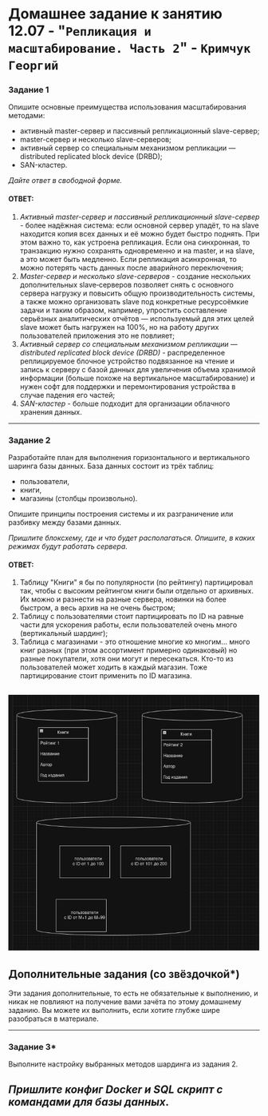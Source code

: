 # Домашнее задание к занятию 12.07 - "`Репликация и масштабирование. Часть 2`" - `Кримчук Георгий`


### Задание 1

Опишите основные преимущества использования масштабирования методами:

- активный master-сервер и пассивный репликационный slave-сервер; 
- master-сервер и несколько slave-серверов;
- активный сервер со специальным механизмом репликации — distributed replicated block device (DRBD);
- SAN-кластер.

*Дайте ответ в свободной форме.*

#### ОТВЕТ:

1. *Активный master-сервер и пассивный репликационный slave-сервер* - более надёжная система: если основной сервер упадёт, то на slave находится копия всех данных и её можно будет быстро поднять. При этом важно то, как устроена репликация. Если она синхронная, то транзакцию нужно сохранять одновременно и на master, и на slave, а это может быть медленно. Если репликация асинхронная, то можно потерять часть данных после аварийного переключения;
2. *Master-сервер и несколько slave-серверов* - создание нескольких дополнительных slave‑серверов позволяет снять с основного сервера нагрузку и повысить общую производительность системы, а также можно организовать slave под конкретные ресурсоёмкие задачи и таким образом, например, упростить составление серьёзных аналитических отчётов — используемый для этих целей slave может быть нагружен на 100%, но на работу других пользователей приложения это не повлияет;
3. *Активный сервер со специальным механизмом репликации — distributed replicated block device (DRBD)* - распределенное реплицируемое блочное устройство подвязанное на чтение и запись к серверу с базой данных для увеличения объема хранимой информации (больше похоже на вертикальное масштабирование) и нужен софт для поддержки и перемонтирования устройства в случае падения его частей;
4. *SAN-кластер* - больше подходит для организации облачного хранения данных.
---
### Задание 2


Разработайте план для выполнения горизонтального и вертикального шаринга базы данных. База данных состоит из трёх таблиц: 

- пользователи, 
- книги, 
- магазины (столбцы произвольно). 

Опишите принципы построения системы и их разграничение или разбивку между базами данных.

*Пришлите блоксхему, где и что будет располагаться. Опишите, в каких режимах будут работать сервера.* 

#### ОТВЕТ:

1. Таблицу "Книги" я бы по популярности (по рейтингу) партицировал так, чтобы с высоким рейтингом книги были отдельно от архивных. Их можно и разнести на разные сервера, новинки на более быстром, а весь архив на не очень быстром;
2. Таблицу с пользователями стоит партицировать по ID на равные части для ускорения работы, если пользователей очень много (вертикальный шардинг);
3. Таблица с магазинами - это отношение многие ко многим... много книг разных (при этом ассортимент примерно одинаковый) но разные покупатели, хотя они могут и пересекаться. Кто-то из пользователей может ходить в каждый магазин. Тоже партицирование стоит применить по ID магазина. 

![Скриншот-1](https://github.com/George210890/12-07.md/blob/main/Screenshot_1.png)
---
## Дополнительные задания (со звёздочкой*)
Эти задания дополнительные, то есть не обязательные к выполнению, и никак не повлияют на получение вами зачёта по этому домашнему заданию. Вы можете их выполнить, если хотите глубже шире разобраться в материале.

---
### Задание 3*

Выполните настройку выбранных методов шардинга из задания 2.

*Пришлите конфиг Docker и SQL скрипт с командами для базы данных*.
---
